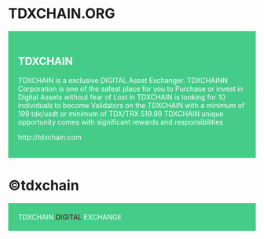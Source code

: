 <!DOCTYPE html>
<html>
    <head>
        <style>
            div
            {
                background-color:#4c8;
                color:white;
                padding:20px;
            }
            #myspan
            {
                color:#601;
            }
        </style>
    </head>
    <body>
        <h1>TDXCHAIN.ORG</h1>
        <div>
            <h2>TDXCHAIN</h2>
            <p>TDXCHAIN is a exclusive DIGITAL Asset Exchanger. TDXCHAINN Corporation is one of the safest place for you to Purchase or invest in Digital Assets without fear of Lost in TDXCHAIN is looking for 10 individuals to become Validators on the TDXCHAIN with a minimum of 199 tdx/usdt or minimum of TDX/TRX 519.99 TDXCHAIN unique opportunity comes with significant rewards and responsibilities
         </p>
            <p>http://tdxchain.com</p>
        </div>
        <h1>©tdxchain</h1>
        <div>TDXCHAIN <span id ="myspan" >DIGITAL</span> EXCHANGE</div>
    </body>
</html>
